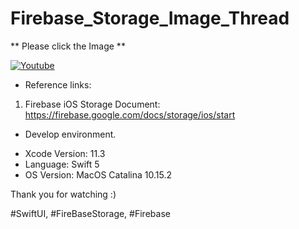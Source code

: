 # Firebase_Storage_Image_Thread

** Please click the Image **

[![Youtube](https://img.youtube.com/vi/sl3VcF7OSEo/0.jpg)](https://youtu.be/sl3VcF7OSEo)

* Reference links:

1. Firebase iOS Storage Document: https://firebase.google.com/docs/storage/ios/start

* Develop environment.

- Xcode Version: 11.3
- Language: Swift 5
- OS Version: MacOS Catalina 10.15.2

Thank you for watching :)

#SwiftUI, #FireBaseStorage, #Firebase
